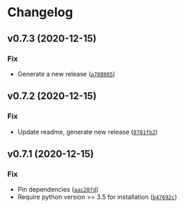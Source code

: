 # Changelog

<!--next-version-placeholder-->

## v0.7.3 (2020-12-15)
### Fix
* Generate a new release ([`a788805`](https://github.com/AumitLeon/markdown_html_converter/commit/a788805aa550b70ed67850a4f5ee44ab0dca5742))

## v0.7.2 (2020-12-15)
### Fix
* Update readme, generate new release ([`0781fb2`](https://github.com/AumitLeon/markdown_html_converter/commit/0781fb2093cbfb4523c36f19f68e490aecdaa5a7))

## v0.7.1 (2020-12-15)
### Fix
* Pin dependencies ([`aac28fd`](https://github.com/AumitLeon/markdown_html_converter/commit/aac28fd3d976d0f5e53df509d1c3b457244cdb6d))
* Require python version >= 3.5 for installation ([`b47692c`](https://github.com/AumitLeon/markdown_html_converter/commit/b47692c3c91e0cb2c70977b9120e1674925b34b3))
